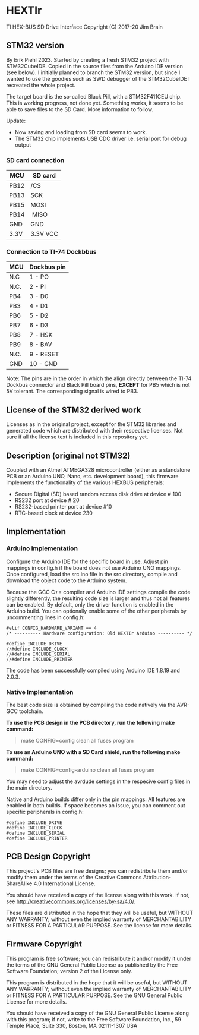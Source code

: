 # HEXTIr
TI HEX-BUS SD Drive Interface
Copyright (C) 2017-20  Jim Brain

## STM32 version
By Erik Piehl 2023.
Started by creating a fresh STM32 project with STM32CubeIDE. Copied in the source files from the Arduino IDE version (see below). I initially planned to branch the STM32 version, but since I wanted to use the goodies such as SWD debugger of the STM32CubeIDE I recreated the whole project.

The target board is the so-called Black Pill, with a STM32F411CEU chip. This is working progress, not done yet. Something works, it seems to be able to save files to the SD Card. More information to follow.

Update: 
- Now saving and loading from SD card seems to work.
- The STM32 chip implements USB CDC driver i.e. serial port for debug output

### SD card connection
| MCU   | SD card |
|-------|---------|
| PB12  | /CS     |
| PB13  | SCK     |
| PB15  | MOSI    |
| PB14  | MISO    |
| GND   | GND     |
| 3.3V  | 3.3V VCC |

### Connection to TI-74 Dockbbus
| MCU  | Dockbus pin |
|------|-------------|
| N.C  | 1 - PO      |
| N.C. | 2 - PI      |
| PB4  | 3 - D0      |
| PB3  | 4 - D1      |
| PB6  | 5 - D2      |
| PB7  | 6 - D3      |
| PB8  | 7 - HSK     |
| PB9  | 8 - BAV     |
| N.C. | 9 - RESET   |
| GND  | 10 - GND    |

Note: The pins are in the order in which the align directly between the TI-74 Dockbus connector and Black Pill board pins, **EXCEPT** for PB5 which is not 5V tolerant. The corresponding signal is wired to PB3.


## License of the STM32 derived work
Licenses as in the original project, except for the STM32 libraries and generated code which are distributed with their respective licenses. Not sure if all the license text is included in this repository yet.

## Description (original not STM32)
Coupled with an Atmel ATMEGA328 microcontroller (either as a standalone PCB or an 
Arduino UNO, Nano, etc. development board), this firmware implements the functionality
of the various HEXBUS peripherals:

* Secure Digital (SD) based random access disk drive at device # 100
* RS232 port at device # 20
* RS232-based printer port at device #10
* RTC-based clock at device 230

## Implementation
### Arduino Implementation
Configure the Arduino IDE for the specific board in use. Adjust pin mappings in config.h
if the board does not use Arduino UNO mappings.  Once configured, load the 
src.ino file in the src directory, compile and download the object code to the Arduino
system.

Because the GCC C++ compiler and Arduino IDE settings compile the code slightly differently,
the resulting code size is larger and thus not all features can be enabled.  By default, 
only the driver function is enabled in the Arduino build.  You can optionally enable some
of the other peripherals by uncommenting lines in config.h:

```
#elif CONFIG_HARDWARE_VARIANT == 4
/* ---------- Hardware configuration: Old HEXTIr Arduino ---------- */

#define INCLUDE_DRIVE
//#define INCLUDE_CLOCK
//#define INCLUDE_SERIAL
//#define INCLUDE_PRINTER
```

The code has been successfully compiled using Arduino IDE 1.8.19 and 2.0.3.

### Native Implementation
The best code size is obtained by compiling the code natively via the AVR-GCC toolchain.

**To use the PCB design in the PCB directory, run the following make command:**

> make CONFIG=config clean all fuses program

**To use an Arduino UNO with a SD Card shield, run the following make command:**

> make CONFIG=config-arduino clean all fuses program

You may need to adjust the avrdude settings in the respecive config files in the 
main directory.

Native and Arduino builds differ only in the pin mappings.  All features are enabled
in both builds.  If space becomes an issue, you can comment out specific peripherals in config.h:

```
#define INCLUDE_DRIVE
#define INCLUDE_CLOCK
#define INCLUDE_SERIAL
#define INCLUDE_PRINTER
```

## PCB Design Copyright

This project's PCB files are free designs; you can redistribute them 
and/or modify them under the terms of the Creative Commons
Attribution-ShareAlike 4.0 International License.

You should have received a copy of the license along with this
work. If not, see <http://creativecommons.org/licenses/by-sa/4.0/>.

These files are distributed in the hope that they will be useful,
but WITHOUT ANY WARRANTY; without even the implied warranty of
MERCHANTABILITY or FITNESS FOR A PARTICULAR PURPOSE.  See the
license for more details.

## Firmware Copyright

This program is free software; you can redistribute it and/or modify
it under the terms of the GNU General Public License as published by
the Free Software Foundation; version 2 of the License only.

This program is distributed in the hope that it will be useful,
but WITHOUT ANY WARRANTY; without even the implied warranty of
MERCHANTABILITY or FITNESS FOR A PARTICULAR PURPOSE.  See the
GNU General Public License for more details.

You should have received a copy of the GNU General Public License
along with this program; if not, write to the Free Software
Foundation, Inc., 59 Temple Place, Suite 330, Boston, MA  02111-1307  USA
